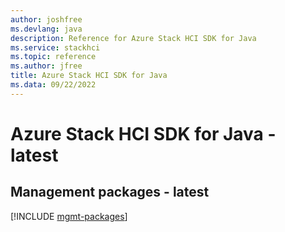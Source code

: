 ```yaml
---
author: joshfree
ms.devlang: java
description: Reference for Azure Stack HCI SDK for Java
ms.service: stackhci
ms.topic: reference
ms.author: jfree
title: Azure Stack HCI SDK for Java
ms.data: 09/22/2022
---
```

# Azure Stack HCI SDK for Java - latest

## Management packages - latest
[!INCLUDE [mgmt-packages](stack-hci-mgmt-index.md)]